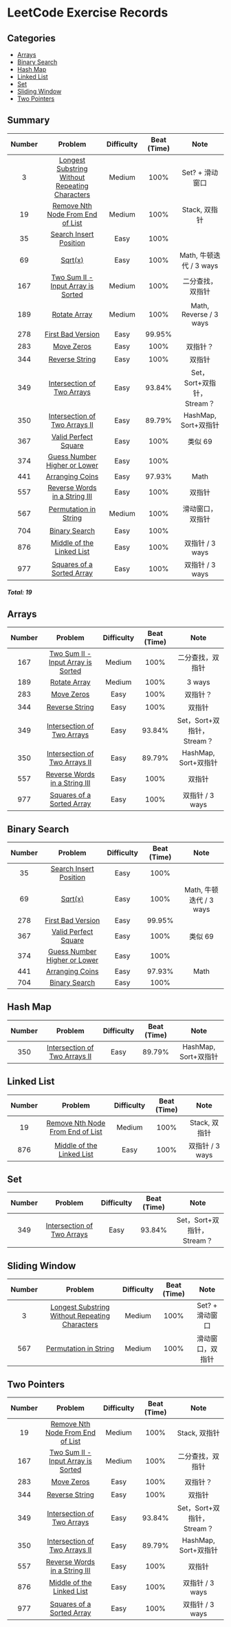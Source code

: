 # LeetCode Exercise Records

## Categories
* [Arrays](#arrays)
* [Binary Search](#binary-search)
* [Hash Map](#hash-map)
* [Linked List](#linked-list)
* [Set](#set)
* [Sliding Window](#sliding-window)
* [Two Pointers](#two-pointers)


## Summary
| Number |                                       Problem                                       | Difficulty | Beat (Time) |          Note          |
|:------:|:-----------------------------------------------------------------------------------:|:----------:|:-----------:|:----------------------:|
|   3    | [Longest Substring Without Repeating Characters](src/LengthOfLongestSubstring.java) |   Medium   |    100%     |      Set? + 滑动窗口       |
|   19   |            [Remove Nth Node From End of List](src/RemoveNthFromEnd.java)            |   Medium   |    100%     |       Stack, 双指针       |
|   35   |               [Search Insert Position](src/SearchInsertPosition.java)               |    Easy    |    100%     |                        |
|   69   |                              [Sqrt(x)](src/Sqrt.java)                               |    Easy    |    100%     |  Math, 牛顿迭代 / 3 ways   |
|  167   |               [Two Sum II - Input Array is Sorted](src/TwoSumII.java)               |   Medium   |    100%     |        二分查找，双指针        |
|  189   |                        [Rotate Array](src/RotateArray.java)                         |   Medium   |    100%     | Math, Reverse / 3 ways |
|  278   |                    [First Bad Version](src/FirstBadVersion.java)                    |    Easy    |   99.95%    |                        |
|  283   |                          [Move Zeros](src/MoveZeros.java)                           |    Easy    |    100%     |          双指针？          |
|  344   |                      [Reverse String](src/ReverseString.java)                       |    Easy    |    100%     |          双指针           |
|  349   |              [Intersection of Two Arrays](src/IntersectTwoArrays.java)              |    Easy    |   93.84%    |  Set，Sort+双指针，Stream？  |
|  350   |           [Intersection of Two Arrays II](src/IntersectTwoArraysII.java)            |    Easy    |   89.79%    |   HashMap, Sort+双指针    |
|  367   |                 [Valid Perfect Square](src/ValidPerfectSquare.java)                 |    Easy    |    100%     |         类似 69          |
|  374   |                  [Guess Number Higher or Lower](src/GuessNum.java)                  |    Easy    |    100%     |                        |
|  441   |                      [Arranging Coins](src/ArrangeCoins.java)                       |    Easy    |   97.93%    |          Math          |
|  557   |          [Reverse Words in a String III](src/ReverseWordsInStringIII.java)          |    Easy    |    100%     |          双指针           |
|  567   |                [Permutation in String](src/PermutationInString.java)                |   Medium   |    100%     |        滑动窗口，双指针        |
|  704   |                       [Binary Search](src/BinarySearch.java)                        |    Easy    |    100%     |                        |
|  876   |                [Middle of the Linked List](src/MiddleLinkList.java)                 |    Easy    |    100%     |      双指针 / 3 ways      |
|  977   |              [Squares of a Sorted Array](src/SquaresSortedArray.java)               |    Easy    |    100%     |      双指针 / 3 ways      |
##### Total: 19


## Arrays
| Number |                              Problem                              | Difficulty | Beat (Time) |         Note         |
|:------:|:-----------------------------------------------------------------:|:----------:|:-----------:|:--------------------:|
|  167   |      [Two Sum II - Input Array is Sorted](src/TwoSumII.java)      |   Medium   |    100%     |       二分查找，双指针       |
|  189   |               [Rotate Array](src/RotateArray.java)                |   Medium   |    100%     |        3 ways        |
|  283   |                 [Move Zeros](src/MoveZeros.java)                  |    Easy    |    100%     |         双指针？         |
|  344   |             [Reverse String](src/ReverseString.java)              |    Easy    |    100%     |         双指针          |
|  349   |     [Intersection of Two Arrays](src/IntersectTwoArrays.java)     |    Easy    |   93.84%    | Set，Sort+双指针，Stream？ |
|  350   |  [Intersection of Two Arrays II](src/IntersectTwoArraysII.java)   |    Easy    |   89.79%    |  HashMap, Sort+双指针   |
|  557   | [Reverse Words in a String III](src/ReverseWordsInStringIII.java) |    Easy    |    100%     |         双指针          |
|  977   |     [Squares of a Sorted Array](src/SquaresSortedArray.java)      |    Easy    |    100%     |     双指针 / 3 ways     |


## Binary Search
| Number |                         Problem                         | Difficulty | Beat (Time) |        Note         |
|:------:|:-------------------------------------------------------:|:----------:|:-----------:|:-------------------:|
|   35   | [Search Insert Position](src/SearchInsertPosition.java) |    Easy    |    100%     |                     |
|   69   |                [Sqrt(x)](src/Sqrt.java)                 |    Easy    |    100%     | Math, 牛顿迭代 / 3 ways |
|  278   |      [First Bad Version](src/FirstBadVersion.java)      |    Easy    |   99.95%    |                     |
|  367   |   [Valid Perfect Square](src/ValidPerfectSquare.java)   |    Easy    |    100%     |        类似 69        |
|  374   |    [Guess Number Higher or Lower](src/GuessNum.java)    |    Easy    |    100%     |                     |
|  441   |        [Arranging Coins](src/ArrangeCoins.java)         |    Easy    |   97.93%    |        Math         |
|  704   |         [Binary Search](src/BinarySearch.java)          |    Easy    |    100%     |                     |


## Hash Map
| Number |                              Problem                              | Difficulty | Beat (Time) |         Note         |
|:------:|:-----------------------------------------------------------------:|:----------:|:-----------:|:--------------------:|
|  350   |  [Intersection of Two Arrays II](src/IntersectTwoArraysII.java)   |    Easy    |   89.79%    |  HashMap, Sort+双指针   |


## Linked List
| Number |                            Problem                            | Difficulty | Beat (Time) |     Note     |
|:------:|:-------------------------------------------------------------:|:----------:|:-----------:|:------------:|
|   19   | [Remove Nth Node From End of List](src/RemoveNthFromEnd.java) |   Medium   |    100%     |  Stack, 双指针  |
|  876   |     [Middle of the Linked List](src/MiddleLinkList.java)      |    Easy    |    100%     | 双指针 / 3 ways |


## Set
| Number |                              Problem                              | Difficulty | Beat (Time) |         Note         |
|:------:|:-----------------------------------------------------------------:|:----------:|:-----------:|:--------------------:|
|  349   |     [Intersection of Two Arrays](src/IntersectTwoArrays.java)     |    Easy    |   93.84%    | Set，Sort+双指针，Stream？ |


## Sliding Window
| Number |                                       Problem                                       | Difficulty | Beat (Time) |    Note     |
|:------:|:-----------------------------------------------------------------------------------:|:----------:|:-----------:|:-----------:|
|   3    | [Longest Substring Without Repeating Characters](src/LengthOfLongestSubstring.java) |   Medium   |    100%     | Set? + 滑动窗口 |
|  567   |                [Permutation in String](src/PermutationInString.java)                |   Medium   |    100%     |  滑动窗口，双指针   |


## Two Pointers
| Number |                              Problem                              | Difficulty | Beat (Time) |         Note         |
|:------:|:-----------------------------------------------------------------:|:----------:|:-----------:|:--------------------:|
|   19   |   [Remove Nth Node From End of List](src/RemoveNthFromEnd.java)   |   Medium   |    100%     |      Stack, 双指针      |
|  167   |      [Two Sum II - Input Array is Sorted](src/TwoSumII.java)      |   Medium   |    100%     |       二分查找，双指针       |
|  283   |                 [Move Zeros](src/MoveZeros.java)                  |    Easy    |    100%     |         双指针？         |
|  344   |             [Reverse String](src/ReverseString.java)              |    Easy    |    100%     |         双指针          |
|  349   |     [Intersection of Two Arrays](src/IntersectTwoArrays.java)     |    Easy    |   93.84%    | Set，Sort+双指针，Stream？ |
|  350   |  [Intersection of Two Arrays II](src/IntersectTwoArraysII.java)   |    Easy    |   89.79%    |  HashMap, Sort+双指针   |
|  557   | [Reverse Words in a String III](src/ReverseWordsInStringIII.java) |    Easy    |    100%     |         双指针          |
|  876   |       [Middle of the Linked List](src/MiddleLinkList.java)        |    Easy    |    100%     |     双指针 / 3 ways     |
|  977   |     [Squares of a Sorted Array](src/SquaresSortedArray.java)      |    Easy    |    100%     |     双指针 / 3 ways     |

